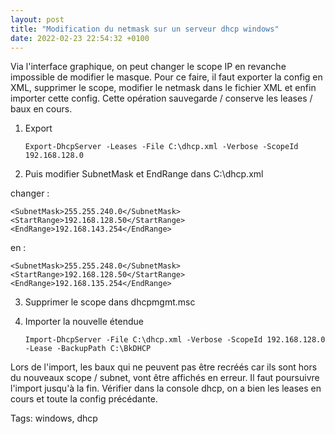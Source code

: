 ```yaml
---
layout: post
title: "Modification du netmask sur un serveur dhcp windows"
date: 2022-02-23 22:54:32 +0100
---
```

Via l'interface graphique, on peut changer le scope IP en revanche impossible de modifier le masque. Pour ce faire, il faut exporter la config en XML, supprimer le scope, modifier le netmask dans le fichier XML et enfin importer cette config. Cette opération sauvegarde / conserve les leases / baux en cours.

1. Export 

	`Export-DhcpServer -Leases -File C:\dhcp.xml -Verbose -ScopeId 192.168.128.0`

2. Puis modifier SubnetMask et EndRange dans C:\dhcp.xml

changer :

	<SubnetMask>255.255.240.0</SubnetMask>
	<StartRange>192.168.128.50</StartRange>
	<EndRange>192.168.143.254</EndRange>

en :

	<SubnetMask>255.255.248.0</SubnetMask>
	<StartRange>192.168.128.50</StartRange>
	<EndRange>192.168.135.254</EndRange>

3. Supprimer le scope dans dhcpmgmt.msc

4. Importer la nouvelle étendue

	`Import-DhcpServer -File C:\dhcp.xml -Verbose -ScopeId 192.168.128.0 -Lease -BackupPath C:\BkDHCP`

Lors de l'import, les baux qui ne peuvent pas être recréés car ils sont hors du nouveaux scope / subnet, vont être affichés en erreur. Il faut poursuivre l'import jusqu'à la fin. Vérifier dans la console dhcp, on a bien les leases en cours et toute la config précédante.

Tags: windows, dhcp
